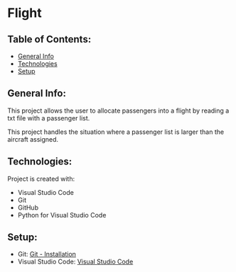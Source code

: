 # Flight

## Table of Contents:

* [General Info](#general-info)
* [Technologies](#techonologies)
* [Setup](#setup)

## General Info:

This project allows the user to allocate passengers into a flight by reading a txt file with a passenger list. 

This project handles the situation where a passenger list is larger than the aircraft assigned.

## Technologies:

Project is created with:
* Visual Studio Code
* Git
* GitHub
* Python for Visual Studio Code

## Setup:

* Git: [Git - Installation](https://git-scm.com/book/en/v2/Getting-Started-Installing-Git)
* Visual Studio Code: [Visual Studio Code](https://code.visualstudio.com)

